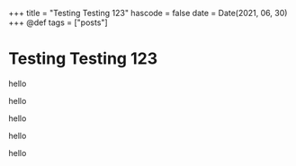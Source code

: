 +++
title = "Testing Testing 123"
hascode = false
date = Date(2021, 06, 30)
+++
@def tags = ["posts"]

# Testing Testing 123

hello

hello

hello

hello

hello

